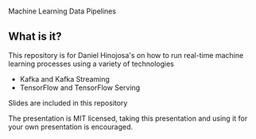 #
Machine Learning Data Pipelines

## What is it?

This repository is for Daniel Hinojosa's on how to run 
real-time machine learning processes using a variety of technologies

* Kafka and Kafka Streaming
* TensorFlow and TensorFlow Serving

Slides are included in this repository

The presentation is MIT licensed, taking this presentation and using it for your
own presentation is encouraged.
